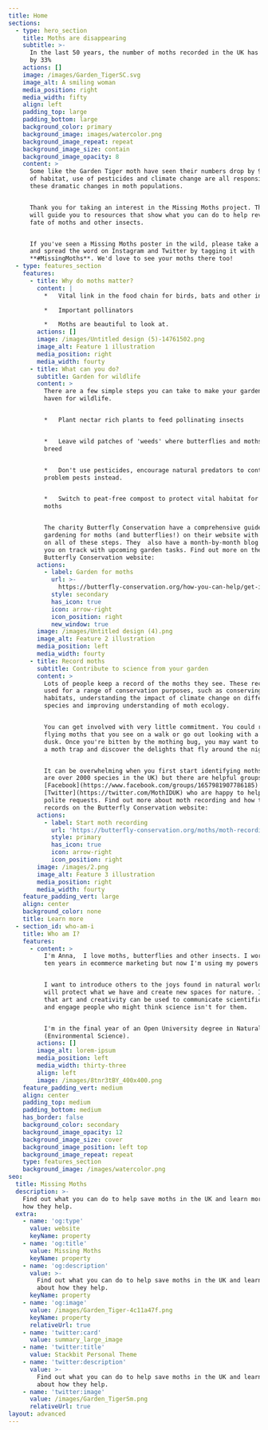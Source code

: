 ```yaml
---
title: Home
sections:
  - type: hero_section
    title: Moths are disappearing
    subtitle: >-
      In the last 50 years, the number of moths recorded in the UK has declined
      by 33%
    actions: []
    image: /images/Garden_TigerSC.svg
    image_alt: A smiling woman
    media_position: right
    media_width: fifty
    align: left
    padding_top: large
    padding_bottom: large
    background_color: primary
    background_image: images/watercolor.png
    background_image_repeat: repeat
    background_image_size: contain
    background_image_opacity: 8
    content: >
      Some like the Garden Tiger moth have seen their numbers drop by 90%. Loss
      of habitat, use of pesticides and climate change are all responsible for
      these dramatic changes in moth populations.


      Thank you for taking an interest in the Missing Moths project. This site
      will guide you to resources that show what you can do to help reverse the
      fate of moths and other insects.


      If you've seen a Missing Moths poster in the wild, please take a picture
      and spread the word on Instagram and Twitter by tagging it with
      **#MissingMoths**. We'd love to see your moths there too!
  - type: features_section
    features:
      - title: Why do moths matter?
        content: |
          *   Vital link in the food chain for birds, bats and other insects

          *   Important pollinators

          *   Moths are beautiful to look at.
        actions: []
        image: /images/Untitled design (5)-14761502.png
        image_alt: Feature 1 illustration
        media_position: right
        media_width: fourty
      - title: What can you do?
        subtitle: Garden for wildlife
        content: >
          There are a few simple steps you can take to make your garden into a
          haven for wildlife.


          *   Plant nectar rich plants to feed pollinating insects 


          *   Leave wild patches of 'weeds' where butterflies and moths can
          breed


          *   Don't use pesticides, encourage natural predators to control
          problem pests instead.


          *   Switch to peat-free compost to protect vital habitat for rare
          moths


          The charity Butterfly Conservation have a comprehensive guide to
          gardening for moths (and butterflies!) on their website with details
          on all of these steps. They  also have a month-by-month blog to keep
          you on track with upcoming garden tasks. Find out more on the
          Butterfly Conservation website:
        actions:
          - label: Garden for moths
            url: >-
              https://butterfly-conservation.org/how-you-can-help/get-involved/gardening
            style: secondary
            has_icon: true
            icon: arrow-right
            icon_position: right
            new_window: true
        image: /images/Untitled design (4).png
        image_alt: Feature 2 illustration
        media_position: left
        media_width: fourty
      - title: Record moths
        subtitle: Contribute to science from your garden
        content: >
          Lots of people keep a record of the moths they see. These records are
          used for a range of conservation purposes, such as conserving
          habitats, understanding the impact of climate change on different
          species and improving understanding of moth ecology.


          You can get involved with very little commitment. You could record day
          flying moths that you see on a walk or go out looking with a torch at
          dusk. Once you're bitten by the mothing bug, you may want to invest in
          a moth trap and discover the delights that fly around the night sky.


          It can be overwhelming when you first start identifying moths (there
          are over 2000 species in the UK) but there are helpful groups on
          [Facebook](https://www.facebook.com/groups/1657981907786185) and
          [Twitter](https://twitter.com/MothIDUK) who are happy to help with any
          polite requests. Find out more about moth recording and how to submit
          records on the Butterfly Conservation website:
        actions:
          - label: Start moth recording
            url: 'https://butterfly-conservation.org/moths/moth-recording'
            style: primary
            has_icon: true
            icon: arrow-right
            icon_position: right
        image: /images/2.png
        image_alt: Feature 3 illustration
        media_position: right
        media_width: fourty
    feature_padding_vert: large
    align: center
    background_color: none
    title: Learn more
  - section_id: who-am-i
    title: Who am I?
    features:
      - content: >
          I'm Anna,  I love moths, butterflies and other insects. I worked for
          ten years in ecommerce marketing but now I'm using my powers for good.


          I want to introduce others to the joys found in natural world so they
          will protect what we have and create new spaces for nature. I believe
          that art and creativity can be used to communicate scientific ideas
          and engage people who might think science isn't for them.


          I'm in the final year of an Open University degree in Natural Sciences
          (Environmental Science).
        actions: []
        image_alt: lorem-ipsum
        media_position: left
        media_width: thirty-three
        align: left
        image: /images/8tnr3tBY_400x400.png
    feature_padding_vert: medium
    align: center
    padding_top: medium
    padding_bottom: medium
    has_border: false
    background_color: secondary
    background_image_opacity: 12
    background_image_size: cover
    background_image_position: left top
    background_image_repeat: repeat
    type: features_section
    background_image: /images/watercolor.png
seo:
  title: Missing Moths
  description: >-
    Find out what you can do to help save moths in the UK and learn more about
    how they help.
  extra:
    - name: 'og:type'
      value: website
      keyName: property
    - name: 'og:title'
      value: Missing Moths
      keyName: property
    - name: 'og:description'
      value: >-
        Find out what you can do to help save moths in the UK and learn more
        about how they help.
      keyName: property
    - name: 'og:image'
      value: /images/Garden_Tiger-4c11a47f.png
      keyName: property
      relativeUrl: true
    - name: 'twitter:card'
      value: summary_large_image
    - name: 'twitter:title'
      value: Stackbit Personal Theme
    - name: 'twitter:description'
      value: >-
        Find out what you can do to help save moths in the UK and learn more
        about how they help.
    - name: 'twitter:image'
      value: /images/Garden_TigerSm.png
      relativeUrl: true
layout: advanced
---
```

